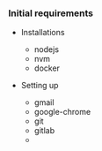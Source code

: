 ### Initial requirements

- Installations
  - nodejs
  - nvm
  - docker

- Setting up
  - gmail
  - google-chrome
  - git
  - gitlab
  -  
